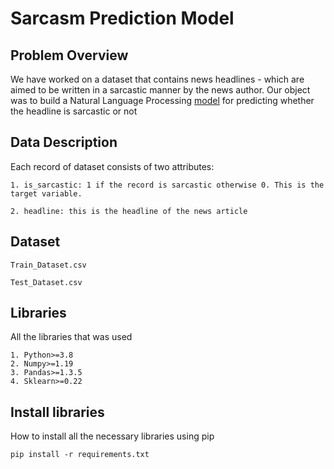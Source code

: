 # Sarcasm Prediction Model

## Problem Overview

We have worked on a dataset that contains news headlines - which are aimed to be written in a sarcastic manner by the news author.
Our object was to build a Natural Language Processing [model](https://github.com/AndreasAvgou/Sarcasm-Prediction-Model/blob/main/Sarcasm%20Prediction%20Model.ipynb) for predicting whether the headline is sarcastic or not

## Data Description
Each record of dataset consists of two attributes:
```
1. is_sarcastic: 1 if the record is sarcastic otherwise 0. This is the target variable.

2. headline: this is the headline of the news article
```

## Dataset
```
Train_Dataset.csv

Test_Dataset.csv
```
## Libraries
All the libraries that was used
```
1. Python>=3.8
2. Numpy>=1.19
3. Pandas>=1.3.5
4. Sklearn>=0.22
```
##  Install libraries
How to install all the necessary libraries using pip
```
pip install -r requirements.txt
```
